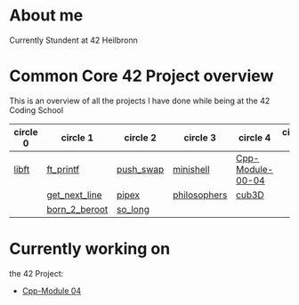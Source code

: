 # About me

Currently Stundent at 42 Heilbronn

# Common Core 42 Project overview

This is an overview of all the projects I have done while being at the 42 Coding School

| circle 0 | circle 1 | circle 2 | circle 3 | circle 4 | circle 5 | circle 6 |
|----------|----------|----------|----------|----------|----------|----------|
| [libft](https://github.com/dhuss42/libft.git)    | [ft_printf](https://github.com/dhuss42/ft_printf.git)  | [push_swap](https://github.com/dhuss42/push_swap.git)   | [minishell](https://github.com/dhuss42/minishell.git)   | [Cpp-Module-00-04](https://github.com/dhuss42/Cpp-Module-00-04)   |    |
|     | [get_next_line](https://github.com/dhuss42/get_next_line.git)   | [pipex](https://github.com/dhuss42/pipex.git)   |[philosophers](https://github.com/dhuss42/philo)| [cub3D](https://github.com/dhuss42/cub3d)  |    |    |    |
|     | [born_2_beroot](https://github.com/dhuss42/Born2beRoot/tree/main)   | [so_long](https://github.com/dhuss42/so_long.git)   ||     |   |    |   |

# Currently working on
the 42 Project:
- [Cpp-Module 04](https://github.com/dhuss42/cpp04)

